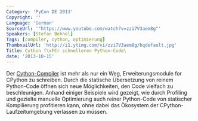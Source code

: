 ```yaml
---
Category: 'PyCon DE 2013'
Copyright: ''
Language: 'German'
SourceUrl: '"https://www.youtube.com/watch?v=zzi7V3aem8g"'
Speakers: [Stefan Behnel]
Tags: [compiler, cython, optimierung]
ThumbnailUrl: 'http://i1.ytimg.com/vi/zzi7V3aem8g/hqdefault.jpg'
Title: Cython f\xFCr schnelleren Python-Code\
date: '2013-10-15'
---
```

Der [Cython-Compiler](http://cython.org) ist mehr als nur ein Weg, Erweiterungsmodule for CPython zu schreiben. Durch die statische Übersetzung von reinem Python-Code öffnen sich neue Möglichkeiten, den Code vielfach zu beschleunigen. Anhand einiger Beispiele wird gezeigt, wie durch Profiling und gezielte manuelle Optimierung auch reiner Python-Code von statischer Kompilierung profitieren kann, ohne dabei das Ökosystem der CPython-Laufzeitumgebung verlassen zu müssen.
